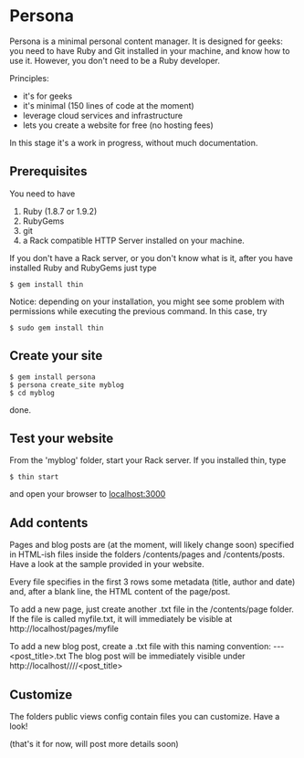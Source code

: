 Persona
=======

Persona is a minimal personal content manager. It is designed for geeks: you need to have Ruby and Git installed in your machine, and know how to use it. However, you don't need to be a Ruby developer.

Principles:
* it's for geeks
* it's minimal (150 lines of code at the moment)
* leverage cloud services and infrastructure
* lets you create a website for free (no hosting fees)

In this stage it's a work in progress, without much documentation.

Prerequisites
-------------
You need to have
 1. Ruby (1.8.7 or 1.9.2) 
 2. RubyGems
 3. git
 4. a Rack compatible HTTP Server 
installed on your machine.

If you don't have a Rack server, or you don't know what is it, after you have installed Ruby and RubyGems just type

    $ gem install thin

Notice: depending on your installation, you might see some problem with permissions while executing the previous command. In this case, try

    $ sudo gem install thin


Create your site
----------------

    $ gem install persona
    $ persona create_site myblog
    $ cd myblog 

done.

Test your website
-----------------

From the 'myblog' folder, start your Rack server. If you installed thin, type

    $ thin start

and open your browser to [localhost:3000](http://localhost:3000/ "localhost:3000")

Add contents
------------

Pages and blog posts are (at the moment, will likely change soon) specified in HTML-ish files inside the folders /contents/pages  and /contents/posts.
Have a look at the sample provided in your website.

Every file specifies in the first 3 rows some metadata (title, author and date) and, after a blank line, the HTML content of the page/post.

To add a new page, just create another .txt file in the /contents/page folder.  If the file is called myfile.txt, it will immediately be visible at http://localhost/pages/myfile

To add a new blog post, create a .txt file with this naming convention:
    <year>-<month>-<day>-<post_title>.txt
The blog post will be immediately visible under  http://localhost/<year>/<month>/<date>/<post_title>
	
	
Customize
---------

The folders
    public
    views
    config
contain files you can customize. Have a look!



(that's it for now, will post more details soon)
	


